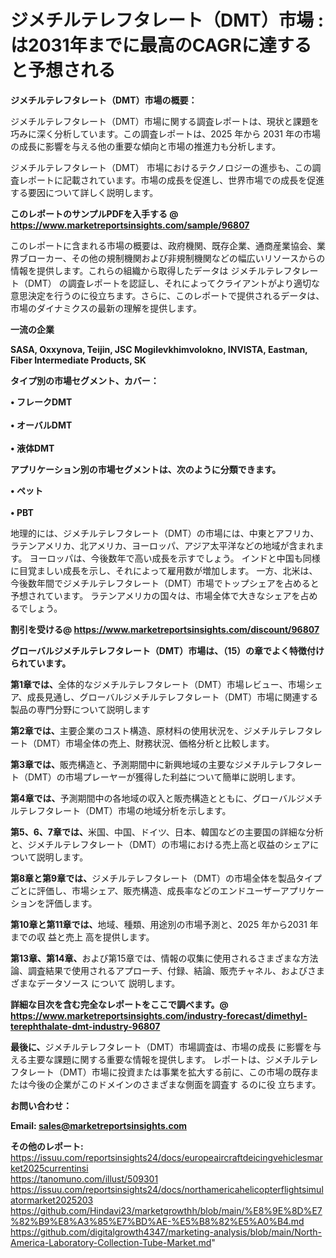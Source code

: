 # ジメチルテレフタレート（DMT）市場 : は2031年までに最高のCAGRに達すると予想される

<strong><b>ジメチルテレフタレート（DMT）市場の概要：</b></strong>

ジメチルテレフタレート（DMT）市場に関する調査レポートは、現状と課題を巧みに深く分析しています。この調査レポートは、2025 年から 2031 年の市場の成長に影響を与える他の重要な傾向と市場の推進力も分析します。

ジメチルテレフタレート（DMT） 市場におけるテクノロジーの進歩も、この調査レポートに記載されています。市場の成長を促進し、世界市場での成長を促進する要因について詳しく説明します。

<strong>このレポートのサンプルPDFを入手する @ <a href=https://www.marketreportsinsights.com/sample/96807>https://www.marketreportsinsights.com/sample/96807</a></strong>

このレポートに含まれる市場の概要は、政府機関、既存企業、通商産業協会、業界ブローカー、その他の規制機関および非規制機関などの幅広いリソースからの情報を提供します。これらの組織から取得したデータは ジメチルテレフタレート（DMT） の調査レポートを認証し、それによってクライアントがより適切な意思決定を行うのに役立ちます。さらに、このレポートで提供されるデータは、市場のダイナミクスの最新の理解を提供します。

<strong>一流の企業</strong>

<strong><b>SASA, Oxxynova, Teijin, JSC Mogilevkhimvolokno, INVISTA, Eastman, Fiber Intermediate Products, SK</b></strong>

<strong><b>タイプ別の市場セグメント、カバー：</b></strong>

<strong>• フレークDMT<br><br>• オーバルDMT<br><br>• 液体DMT</strong>

<strong><b>アプリケーション別の市場セグメントは、次のように分類できます。</b></strong>

<strong>• ペット<br><br>• PBT</strong>

 地理的には、ジメチルテレフタレート（DMT）の市場には、中東とアフリカ、ラテンアメリカ、北アメリカ、ヨーロッパ、アジア太平洋などの地域が含まれます。 ヨーロッパは、今後数年で高い成長を示すでしょう。 インドと中国も同様に目覚ましい成長を示し、それによって雇用数が増加します。 一方、北米は、今後数年間でジメチルテレフタレート（DMT）市場でトップシェアを占めると予想されています。 ラテンアメリカの国々は、市場全体で大きなシェアを占めるでしょう。

<strong>割引を受ける@ <a href=https://www.marketreportsinsights.com/discount/96807>https://www.marketreportsinsights.com/discount/96807</a></strong>

<strong><b>グローバルジメチルテレフタレート（DMT）市場は、（15）の章でよく特徴付けられています。</b></strong>

<strong><b>第</b></strong><strong><b>1章では、</b></strong>全体的なジメチルテレフタレート（DMT）市場レビュー、市場シェア、成長見通し、グローバルジメチルテレフタレート（DMT）市場に関連する製品の専門分野について説明します

<strong><b>第2章では、</b></strong>主要企業のコスト構造、原材料の使用状況を、ジメチルテレフタレート（DMT）市場全体の売上、財務状況、価格分析と比較します。

<strong><b>第3章では、</b></strong>販売構造と、予測期間中に新興地域の主要なジメチルテレフタレート（DMT）の市場プレーヤーが獲得した利益について簡単に説明します。

<strong><b>第4章では、</b></strong>予測期間中の各地域の収入と販売構造とともに、グローバルジメチルテレフタレート（DMT）市場の地域分析を示します。

<strong><b>第5、6、7章では、</b></strong>米国、中国、ドイツ、日本、韓国などの主要国の詳細な分析と、ジメチルテレフタレート（DMT）の市場における売上高と収益のシェアについて説明します。

<strong><b>第8章と第9章では、</b></strong>ジメチルテレフタレート（DMT）の市場全体を製品タイプごとに評価し、市場シェア、販売構造、成長率などのエンドユーザーアプリケーションを評価します。

<strong><b>第10章と第11章では、</b></strong>地域、種類、用途別の市場予測と、2025 年から2031 年までの収 益と売上 高を提供します。

<strong><b>第13章、第14章、</b></strong>および第15章では、情報の収集に使用されるさまざまな方法論、調査結果で使用されるアプローチ、付録、結論、販売チャネル、およびさまざまなデータソース について 説明します。

<strong>詳細な目次を含む完全なレポートをここで調べます。@ <a href=https://www.marketreportsinsights.com/industry-forecast/dimethyl-terephthalate-dmt-industry-96807>https://www.marketreportsinsights.com/industry-forecast/dimethyl-terephthalate-dmt-industry-96807</a></strong>

<strong><b>最後に、</b></strong>ジメチルテレフタレート（DMT）市場調査は、市場の成長 に影響を</a>与える主要な課題に関する重要な情報を提供します。 レポートは、ジメチルテレフタレート（DMT）市場に投資または事業を拡大する前に、この市場の既存または今後の企業がこのドメインのさまざまな側面を調査す るのに役 立ちます。

<strong><b>お問い合わせ：</b></strong>

<strong>Email: </strong><a href=mailto:sales@marketreportsinsights.com><strong>sales@marketreportsinsights.com</strong></a>

<strong>その他のレポート:</strong>
<br>
<a href=https://issuu.com/reportsinsights24/docs/europeaircraftdeicingvehiclesmarket2025currentinsi>https://issuu.com/reportsinsights24/docs/europeaircraftdeicingvehiclesmarket2025currentinsi</a>
<br>
<a href=https://tanomuno.com/illust/509301>https://tanomuno.com/illust/509301</a>
<br>
<a href=https://issuu.com/reportsinsights24/docs/northamericahelicopterflightsimulatormarket2025203>https://issuu.com/reportsinsights24/docs/northamericahelicopterflightsimulatormarket2025203</a>
<br>
<a href=https://github.com/Hindavi23/marketgrowthh/blob/main/%E8%9E%8D%E7%82%B9%E8%A3%85%E7%BD%AE-%E5%B8%82%E5%A0%B4.md>https://github.com/Hindavi23/marketgrowthh/blob/main/%E8%9E%8D%E7%82%B9%E8%A3%85%E7%BD%AE-%E5%B8%82%E5%A0%B4.md</a>
<br>
<a href=https://github.com/digitalgrowth4347/marketing-analysis/blob/main/North-America-Laboratory-Collection-Tube-Market.md>https://github.com/digitalgrowth4347/marketing-analysis/blob/main/North-America-Laboratory-Collection-Tube-Market.md</a>"
